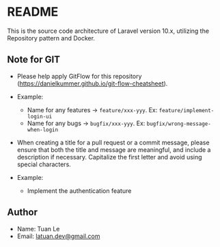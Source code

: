 # README #
This is the source code architecture of Laravel version 10.x, utilizing the Repository pattern and Docker.

## Note for GIT
* Please help apply GitFlow for this repository (https://danielkummer.github.io/git-flow-cheatsheet).
* Example:
  - Name for any features -> `feature/xxx-yyy`. Ex: `feature/implement-login-ui`
  - Name for any bugs -> `bugfix/xxx-yyy`. Ex: `bugfix/wrong-message-when-login`

* When creating a title for a pull request or a commit message, please ensure that both the title and message are meaningful, and include a description if necessary. Capitalize the first letter and avoid using special characters.
* Example:
  - Implement the authentication feature

## Author
* Name: Tuan Le
* Email: latuan.dev@gmail.com
